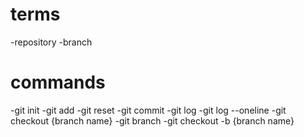 # terms
-repository
-branch
# commands
-git init
-git add
-git reset
-git commit
-git log
-git log --oneline
-git checkout {branch name}
-git branch
-git checkout -b {branch name}